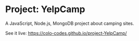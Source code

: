 # Project: YelpCamp
A JavaScript, Node.js, MongoDB project about camping sites.

See it live: https://colo-codes.github.io/project-YelpCamp/
